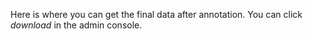 Here is where you can get the final data after annotation. You can click *download* in the admin console.
